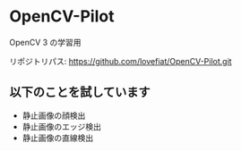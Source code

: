 # OpenCV-Pilot
OpenCV 3 の学習用

リポジトリパス:
https://github.com/lovefiat/OpenCV-Pilot.git


## 以下のことを試しています

*   静止画像の顔検出
*   静止画像のエッジ検出
*   静止画像の直線検出
